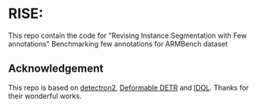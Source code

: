 # RISE: 


This repo contain the code for "Revising Instance Segmentation with Few annotations"
Benchmarking few annotations for ARMBench dataset


## Acknowledgement

This repo is based on [detectron2](https://github.com/facebookresearch/detectron2), [Deformable DETR](https://github.com/fundamentalvision/Deformable-DETR) and [IDOL](https://arxiv.org/abs/2207.10661). Thanks for their wonderful works.
